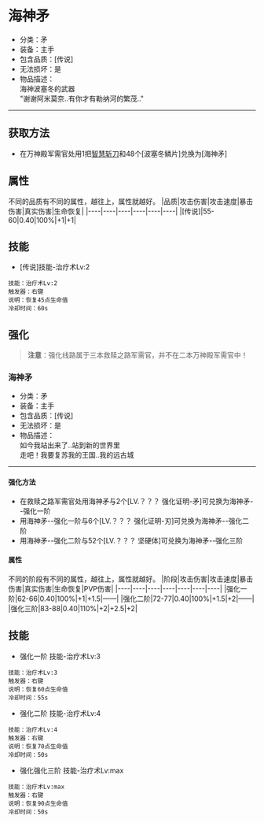 # 海神矛
* 分类：矛
* 装备：主手
* 包含品质：[传说]
* 无法损坏：是
* 物品描述：<br/>海神波塞冬的武器<br/>"谢谢阿米莫奈..有你才有勒纳河的繁茂.."
---
## 获取方法
* 在万神殿军需官处用1把<a href="https://github.com/LeafletXD/Minecraft-Yuanchu-Server-Wiki/blob/main/Wiki/RPG%E9%81%93%E5%85%B7/%E8%BF%91%E6%88%98%E6%AD%A6%E5%99%A8/%E5%89%91/%E6%99%BA%E6%85%A7%E6%96%A9%E5%88%80.md">智慧斩刀<a/>和48个[波塞冬鳞片]兑换为[海神矛]
## 属性
不同的品质有不同的属性，越往上，属性就越好。
|品质|攻击伤害|攻击速度|暴击伤害|真实伤害|生命恢复|
|----|----|----|----|----|----|
|[传说]|55-60|0.40|100%|+1|+1|
## 技能
* [传说]技能-治疗术Lv:2
```
技能：治疗术Lv:2
触发器：右键
说明：恢复45点生命值
冷却时间：60s
```
## 强化
>**注意**：强化线路属于三本救赎之路军需官，并不在二本万神殿军需官中！
### 海神矛
* 分类：矛
* 装备：主手
* 包含品质：[传说]
* 无法损坏：是
* 物品描述：<br/>
如今我站出来了..站到新的世界里<br/>
走吧！我要复苏我的王国..我的远古城
---
#### 强化方法
* 在救赎之路军需官处用海神矛与2个[LV.？？？ 强化证明-矛]可兑换为海神矛--强化一阶
* 用海神矛--强化一阶与6个[LV.？？？ 强化证明-刃]可兑换为海神矛--强化二阶
* 用海神矛--强化二阶与52个[LV.？？？ 坚硬体]可兑换为海神矛--强化三阶
#### 属性
不同的阶段有不同的属性，越往上，属性就越好。
|阶段|攻击伤害|攻击速度|暴击伤害|真实伤害|生命恢复|PVP伤害|
|----|----|----|----|----|----|----|
|强化一阶|62-66|0.40|100%|+1|+1.5|——|
|强化二阶|72-77|0.40|100%|+1.5|+2|——|
|强化三阶|83-88|0.40|110%|+2|+2.5|+2|
## 技能
* 强化一阶 技能-治疗术Lv:3
```
技能：治疗术Lv:3
触发器：右键
说明：恢复60点生命值
冷却时间：55s
```
* 强化二阶 技能-治疗术Lv:4
```
技能：治疗术Lv:4
触发器：右键
说明：恢复70点生命值
冷却时间：50s
```
* 强化强化三阶 技能-治疗术Lv:max
```
技能：治疗术Lv:max
触发器：右键
说明：恢复90点生命值
冷却时间：50s
```

